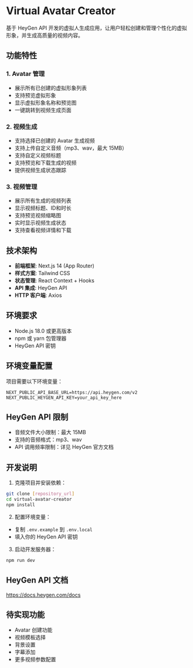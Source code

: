 # Virtual Avatar Creator

基于 HeyGen API 开发的虚拟人生成应用，让用户轻松创建和管理个性化的虚拟形象，并生成高质量的视频内容。

## 功能特性

### 1. Avatar 管理
- 展示所有已创建的虚拟形象列表
- 支持预览虚拟形象
- 显示虚拟形象名称和预览图
- 一键跳转到视频生成页面

### 2. 视频生成
- 支持选择已创建的 Avatar 生成视频
- 支持上传自定义音频（mp3、wav，最大 15MB）
- 支持自定义视频标题
- 支持预览和下载生成的视频
- 提供视频生成状态跟踪

### 3. 视频管理
- 展示所有生成的视频列表
- 显示视频标题、ID和时长
- 支持预览视频缩略图
- 实时显示视频生成状态
- 支持查看视频详情和下载

## 技术架构

- **前端框架**: Next.js 14 (App Router)
- **样式方案**: Tailwind CSS
- **状态管理**: React Context + Hooks
- **API 集成**: HeyGen API
- **HTTP 客户端**: Axios

## 环境要求

- Node.js 18.0 或更高版本
- npm 或 yarn 包管理器
- HeyGen API 密钥

## 环境变量配置

项目需要以下环境变量：

```env
NEXT_PUBLIC_API_BASE_URL=https://api.heygen.com/v2
NEXT_PUBLIC_HEYGEN_API_KEY=your_api_key_here
```

## HeyGen API 限制

- 音频文件大小限制：最大 15MB
- 支持的音频格式：mp3、wav
- API 调用频率限制：详见 HeyGen 官方文档

## 开发说明

1. 克隆项目并安装依赖：
```bash
git clone [repository_url]
cd virtual-avatar-creator
npm install
```

2. 配置环境变量：
- 复制 `.env.example` 到 `.env.local`
- 填入你的 HeyGen API 密钥

3. 启动开发服务器：
```bash
npm run dev
```

## HeyGen API 文档
https://docs.heygen.com/docs

## 待实现功能
- Avatar 创建功能
- 视频模板选择
- 背景设置
- 字幕添加
- 更多视频参数配置